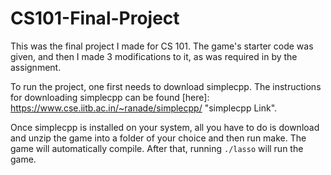# CS101-Final-Project
This was the final project I made for CS 101. The game's starter code was given, and then I made 3 modifications to it, as was required in by the assignment.

To run the project, one first needs to download simplecpp. The instructions for downloading simplecpp can be found [here]: https://www.cse.iitb.ac.in/~ranade/simplecpp/  "simplecpp Link".

Once simplecpp is installed on your system, all you have to do is download and unzip the game into a folder of your choice and then run make. The game will automatically compile. After that, running `./lasso` will run the game.
